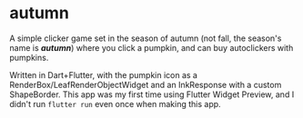 # autumn

A simple clicker game set in the season of autumn (not fall, the season's name is ***autumn***) where you click a pumpkin, and can buy autoclickers with pumpkins.

Written in Dart+Flutter, with the pumpkin icon as a RenderBox/LeafRenderObjectWidget and an InkResponse with a custom ShapeBorder. This app was my first time using Flutter Widget Preview, and I didn't run `flutter run` even once when making this app.